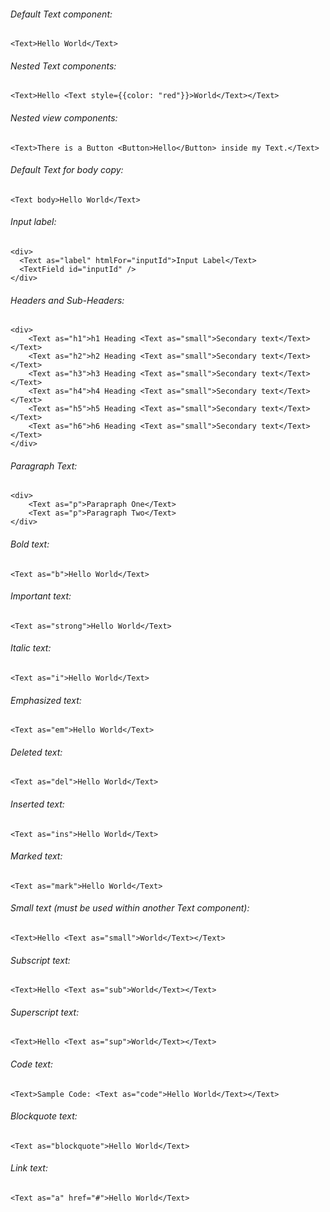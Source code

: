###### Default Text component:

    <Text>Hello World</Text>

###### Nested Text components:

    <Text>Hello <Text style={{color: "red"}}>World</Text></Text>

###### Nested view components:

    <Text>There is a Button <Button>Hello</Button> inside my Text.</Text>

###### Default Text for body copy:

    <Text body>Hello World</Text>

###### Input label:

    <div>
	  <Text as="label" htmlFor="inputId">Input Label</Text>
	  <TextField id="inputId" />
	</div>

###### Headers and Sub-Headers:

    <div>
	    <Text as="h1">h1 Heading <Text as="small">Secondary text</Text></Text>
	    <Text as="h2">h2 Heading <Text as="small">Secondary text</Text></Text>
	    <Text as="h3">h3 Heading <Text as="small">Secondary text</Text></Text>
	    <Text as="h4">h4 Heading <Text as="small">Secondary text</Text></Text>
	    <Text as="h5">h5 Heading <Text as="small">Secondary text</Text></Text>
	    <Text as="h6">h6 Heading <Text as="small">Secondary text</Text></Text>
	</div>

###### Paragraph Text:

    <div>
    	<Text as="p">Parapraph One</Text>
    	<Text as="p">Paragraph Two</Text>
    </div>

###### Bold text:

    <Text as="b">Hello World</Text>

###### Important text:

    <Text as="strong">Hello World</Text>

###### Italic text:

    <Text as="i">Hello World</Text>

###### Emphasized text:

    <Text as="em">Hello World</Text>

###### Deleted text:

    <Text as="del">Hello World</Text>

###### Inserted text:

    <Text as="ins">Hello World</Text>

###### Marked text:

    <Text as="mark">Hello World</Text>

###### Small text (must be used within another Text component):

    <Text>Hello <Text as="small">World</Text></Text>

###### Subscript text:

    <Text>Hello <Text as="sub">World</Text></Text>

###### Superscript text:

    <Text>Hello <Text as="sup">World</Text></Text>

###### Code text:

    <Text>Sample Code: <Text as="code">Hello World</Text></Text>

###### Blockquote text:

    <Text as="blockquote">Hello World</Text>

###### Link text:

    <Text as="a" href="#">Hello World</Text>

